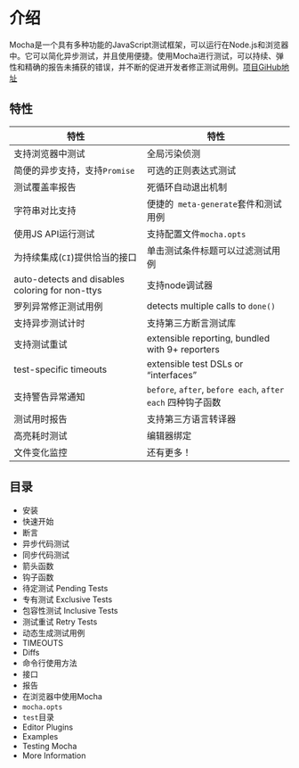 # 介绍

Mocha是一个具有多种功能的JavaScript测试框架，可以运行在Node.js和浏览器中。它可以简化异步测试，并且使用便捷。使用Mocha进行测试，可以持续、弹性和精确的报告未捕获的错误，并不断的促进开发者修正测试用例。[项目GiHub地址](https://github.com/mochajs/mocha)

## 特性
|特性|特性|
|--|--|
|支持浏览器中测试|全局污染侦测|
|简便的异步支持，支持`Promise`|可选的正则表达式测试|
|测试覆盖率报告|死循环自动退出机制|
|字符串对比支持|便捷的` meta-generate`套件和测试用例|
|使用JS API运行测试|支持配置文件`mocha.opts`|
|为持续集成(`CI`)提供恰当的接口|单击测试条件标题可以过滤测试用例|
|auto-detects and disables coloring for non-ttys|支持node调试器|
|罗列异常修正测试用例|detects multiple calls to `done()`|
|支持异步测试计时|支持第三方断言测试库|
|支持测试重试|extensible reporting, bundled with 9+ reporters|
|test-specific timeouts|extensible test DSLs or “interfaces”|
|支持警告异常通知|`before`, `after`, `before each`, `after each` 四种钩子函数|
|测试用时报告|支持第三方语言转译器|
|高亮耗时测试|编辑器绑定|
|文件变化监控|还有更多！|

## 目录

- 安装
- 快速开始
- 断言
- 异步代码测试
- 同步代码测试
- 箭头函数
- 钩子函数
- 待定测试 Pending Tests
- 专有测试 Exclusive Tests
- 包容性测试 Inclusive Tests
- 测试重试 Retry Tests
- 动态生成测试用例
- TIMEOUTS
- Diffs
- 命令行使用方法
- 接口
- 报告
- 在浏览器中使用Mocha
- `mocha.opts`
- `test`目录
- Editor Plugins
- Examples
- Testing Mocha
- More Information